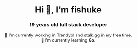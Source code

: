 <h1 align="center">Hi 👋, I'm fishuke</h1>
<h3 align="center">19 years old full stack developer</h3>

<p align="center"> 
🔭 I’m currently working in <a href="https://trendyol.com">Trendyol</a> and <a href="https://stalk.gg">stalk.gg</a> in my free time.</br>
🌱 I’m currently learning <b>Go</b>.
</p>
